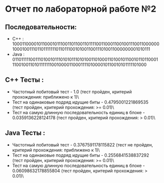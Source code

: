 # Отчет по лабораторной работе №2
## Последовательности:
+ C++ : 10001100001011000101110011011001101111001100011001001110011000000100010011101101111111011011100101001100111010011000000001010111
+ Java : 01101111100111010010111010101110101001101000110100101100101101100011100100110101111111001000011000111101000010110010101111101000
## C++ Тесты :
+ Частотный побитовый тест - 1.0 (тест пройден, критерий прохождения: приближено к 1)\
+ Тест на одинаковые подряд идущие биты - 0.4795001221869535 (тест пройден, критерий прохождения: >= 0.01)\
+ Тест на самую длинную последовательность единиц в блоке - 0.0359136228124178 (тест пройден, критерий прохождения: > 0.01)\
## Java Тесты :
+ Частотный побитовый тест - 0.3767591178115822 (тест не пройден, критерий прохождения: приближено к 1)\
+ Тест на одинаковые подряд идущие биты -  0.2556841538837292 (тест пройден, критерий прохождения: >= 0.01)\
+ Тест на самую длинную последовательность единиц в блоке - 0.06098632178855804 (тест пройден, критерий прохождения: > 0.01)\